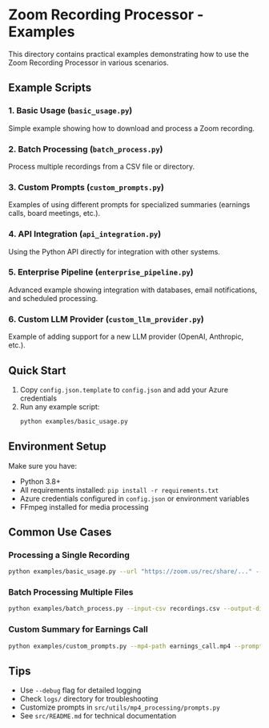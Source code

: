 # Zoom Recording Processor - Examples

This directory contains practical examples demonstrating how to use the Zoom Recording Processor in various scenarios.

## Example Scripts

### 1. Basic Usage (`basic_usage.py`)
Simple example showing how to download and process a Zoom recording.

### 2. Batch Processing (`batch_process.py`)
Process multiple recordings from a CSV file or directory.

### 3. Custom Prompts (`custom_prompts.py`)
Examples of using different prompts for specialized summaries (earnings calls, board meetings, etc.).

### 4. API Integration (`api_integration.py`)
Using the Python API directly for integration with other systems.

### 5. Enterprise Pipeline (`enterprise_pipeline.py`)
Advanced example showing integration with databases, email notifications, and scheduled processing.

### 6. Custom LLM Provider (`custom_llm_provider.py`)
Example of adding support for a new LLM provider (OpenAI, Anthropic, etc.).

## Quick Start

1. Copy `config.json.template` to `config.json` and add your Azure credentials
2. Run any example script:
   ```bash
   python examples/basic_usage.py
   ```

## Environment Setup

Make sure you have:
- Python 3.8+
- All requirements installed: `pip install -r requirements.txt`
- Azure credentials configured in `config.json` or environment variables
- FFmpeg installed for media processing

## Common Use Cases

### Processing a Single Recording
```bash
python examples/basic_usage.py --url "https://zoom.us/rec/share/..." --password "pass"
```

### Batch Processing Multiple Files
```bash
python examples/batch_process.py --input-csv recordings.csv --output-dir results/
```

### Custom Summary for Earnings Call
```bash
python examples/custom_prompts.py --mp4-path earnings_call.mp4 --prompt-type earnings
```

## Tips

- Use `--debug` flag for detailed logging
- Check `logs/` directory for troubleshooting
- Customize prompts in `src/utils/mp4_processing/prompts.py`
- See `src/README.md` for technical documentation